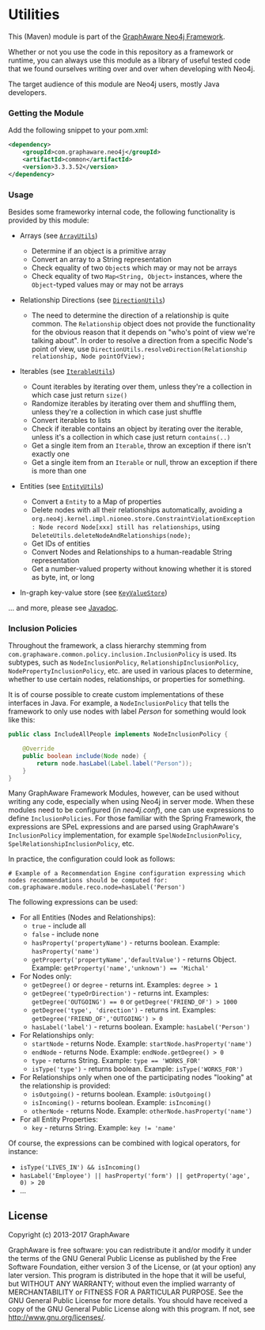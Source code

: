 Utilities
=========

This (Maven) module is part of the [GraphAware Neo4j Framework](https://github.com/graphaware/neo4j-framework).

Whether or not you use the code in this repository as a framework or runtime, you can always use this module as a library
of useful tested code that we found ourselves writing over and over when developing with Neo4j.

The target audience of this module are Neo4j users, mostly Java developers.

### Getting the Module

Add the following snippet to your pom.xml:

```xml
<dependency>
    <groupId>com.graphaware.neo4j</groupId>
    <artifactId>common</artifactId>
    <version>3.3.3.52</version>
</dependency>
```

### Usage

Besides some frameworky internal code, the following functionality is provided by this module:

* Arrays (see [`ArrayUtils`](http://graphaware.com/site/framework/latest/apidocs/com/graphaware/common/util/ArrayUtils.html))
    * Determine if an object is a primitive array
    * Convert an array to a String representation
    * Check equality of two `Object`s which may or may not be arrays
    * Check equality of two `Map<String, Object>` instances, where the `Object`-typed values may or may not be arrays

* Relationship Directions (see [`DirectionUtils`](http://graphaware.com/site/framework/latest/apidocs/com/graphaware/common/util/DirectionUtils.html))
    * The need to determine the direction of a relationship is quite common. The `Relationship` object does not provide the
      functionality for the obvious reason that it depends on "who's point of view we're talking about". In order to resolve
      a direction from a specific Node's point of view, use `DirectionUtils.resolveDirection(Relationship relationship, Node pointOfView);`

* Iterables (see [`IterableUtils`](http://graphaware.com/site/framework/latest/apidocs/com/graphaware/common/util/IterableUtils.html))
    * Count iterables by iterating over them, unless they're a collection in which case just return `size()`
    * Randomize iterables by iterating over them and shuffling them, unless they're a collection in which case just shuffle
    * Convert iterables to lists
    * Check if iterable contains an object by iterating over the iterable, unless it's a collection in which case just return `contains(..)`
    * Get a single item from an `Iterable`, throw an exception if there isn't exactly one
    * Get a single item from an `Iterable` or null, throw an exception if there is more than one

* Entities (see [`EntityUtils`](http://graphaware.com/site/framework/latest/apidocs/com/graphaware/common/util/EntityUtils.html))
    * Convert a `Entity` to a Map of properties
    * Delete nodes with all their relationships automatically, avoiding a `org.neo4j.kernel.impl.nioneo.store.ConstraintViolationException: Node record Node[xxx] still has relationships`, using `DeleteUtils.deleteNodeAndRelationships(node);`
    * Get IDs of entities
    * Convert Nodes and Relationships to a human-readable String representation
    * Get a number-valued property without knowing whether it is stored as byte, int, or long

* In-graph key-value store (see [`KeyValueStore`](http://graphaware.com/site/framework/latest/apidocs/com/graphaware/common/kv/KeyValueStore.html))

... and more, please see [Javadoc](http://graphaware.com/site/framework/latest/apidocs/com/graphaware/common/util/package-summary.html).

### Inclusion Policies

Throughout the framework, a class hierarchy stemming from `com.graphaware.common.policy.inclusion.InclusionPolicy` is used. Its
subtypes, such as `NodeInclusionPolicy`, `RelationshipInclusionPolicy`, `NodePropertyInclusionPolicy`, etc. are used
in various places to determine, whether to use certain nodes, relationships, or properties for something.

It is of course possible to create custom implementations of these interfaces in Java. For example, a `NodeInclusionPolicy`
that tells the framework to only use nodes with label _Person_ for something would look like this:

```java
public class IncludeAllPeople implements NodeInclusionPolicy {

    @Override
    public boolean include(Node node) {
        return node.hasLabel(Label.label("Person"));
    }
}
```

Many GraphAware Framework Modules, however, can be used without writing any code, especially when using Neo4j in server mode.
When these modules need to be configured (in _neo4j.conf_), one can use expressions to define `InclusionPolicies`.
For those familiar with the Spring Framework, the expressions are SPeL expressions and are parsed using GraphAware's
`InclusionPolicy` implementation, for example `SpelNodeInclusionPolicy`, `SpelRelationshipInclusionPolicy`, etc.

In practice, the configuration could look as follows:

```
# Example of a Recommendation Engine configuration expressing which nodes recommendations should be computed for:
com.graphaware.module.reco.node=hasLabel('Person')
```

The following expressions can be used:
* For all Entities (Nodes and Relationships):
    * `true` - include all
    * `false` - include none
    * `hasProperty('propertyName')` - returns boolean. Example: `hasProperty('name')`
    * `getProperty('propertyName','defaultValue')` - returns Object. Example: `getProperty('name','unknown') == 'Michal'`
* For Nodes only:
    * `getDegree()` or `degree` - returns int. Examples: `degree > 1`
    * `getDegree('typeOrDirection')` - returns int. Examples: `getDegree('OUTGOING') == 0` or `getDegree('FRIEND_OF') > 1000`
    * `getDegree('type', 'direction')` - returns int. Examples: `getDegree('FRIEND_OF','OUTGOING') > 0`
    * `hasLabel('label')` - returns boolean. Example: `hasLabel('Person')`
* For Relationships only:
    * `startNode` - returns Node. Example: `startNode.hasProperty('name')`
    * `endNode` - returns Node. Example: `endNode.getDegree() > 0`
    * `type` - returns String. Example: `type == 'WORKS_FOR'`
    * `isType('type')` - returns boolean. Example: `isType('WORKS_FOR')`
* For Relationships only when one of the participating nodes "looking" at the relationship is provided:
    * `isOutgoing()` - returns boolean. Example: `isOutgoing()`
    * `isIncoming()` - returns boolean. Example: `isIncoming()`
    * `otherNode` - returns Node. Example: `otherNode.hasProperty('name')`
* For all Entity Properties:
    * `key` - returns String. Example: `key != 'name'`

Of course, the expressions can be combined with logical operators, for instance:
* `isType('LIVES_IN') && isIncoming()`
* `hasLabel('Employee') || hasProperty('form') || getProperty('age', 0) > 20`
* ...


License
-------

Copyright (c) 2013-2017 GraphAware

GraphAware is free software: you can redistribute it and/or modify it under the terms of the GNU General Public License
as published by the Free Software Foundation, either version 3 of the License, or (at your option) any later version.
This program is distributed in the hope that it will be useful, but WITHOUT ANY WARRANTY; without even the implied
warranty of MERCHANTABILITY or FITNESS FOR A PARTICULAR PURPOSE. See the GNU General Public License for more details.
You should have received a copy of the GNU General Public License along with this program.
If not, see <http://www.gnu.org/licenses/>.
